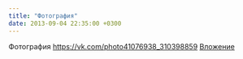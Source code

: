 ```yaml
---
title: "Фотография"
date: 2013-09-04 22:35:00 +0300
---
```


Фотография
<a class="vk-attach" href="https://vk.com/photo41076938_310398859">https://vk.com/photo41076938_310398859</a>
<a class="vk-attach" href="https://vk.com/photo41076938_310398859">Вложение</a>
